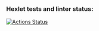 ### Hexlet tests and linter status:
[![Actions Status](https://github.com/Jester-bit666/qa-engineer-project-84/actions/workflows/hexlet-check.yml/badge.svg)](https://github.com/Jester-bit666/qa-engineer-project-84/actions)